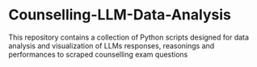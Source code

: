 # Counselling-LLM-Data-Analysis
This repository contains a collection of Python scripts designed for data analysis and visualization of LLMs responses, reasonings and performances to scraped counselling exam questions
